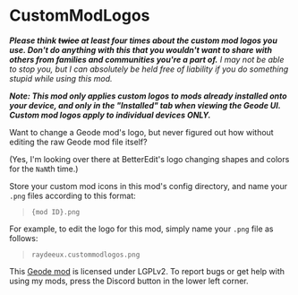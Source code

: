 # CustomModLogos

<cr>***Please think ~~twice~~ at least four times about the custom mod logos you use. Don't do anything with this that you wouldn't want to share with others from families and communities you're a part of.***</c> <cr>*I may not be able to stop you, but I can absolutely be held free of liability if you do something stupid while using this mod.*</c>

<cy>***Note: This mod only applies custom logos to mods already installed onto your device, and only in the "Installed" tab when viewing the Geode UI. Custom mod logos apply to individual devices ONLY.***</c>

Want to change a Geode mod's logo, but never figured out how without editing the raw Geode mod file itself?

(Yes, I'm looking over there at BetterEdit's logo changing shapes and colors for the `NaN`th time.)

Store your custom mod icons in this mod's config directory, and name your `.png` files according to this format:

> `{mod ID}.png`

For example, to edit the logo for this mod, simply name your `.png` file as follows:

> `raydeeux.custommodlogos.png`

This [Geode mod](https://geode-sdk.org) is licensed under LGPLv2. To report bugs or get help with using my mods, press the Discord button in the lower left corner.